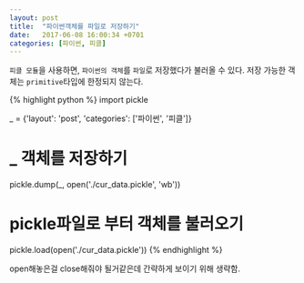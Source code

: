 ```yaml
---
layout: post
title:  "파이썬객체를 파일로 저장하기"
date:   2017-06-08 16:00:34 +0701
categories: [파이썬, 피클]
---
```


`피클 모듈`을 사용하면, `파이썬의 객체`를 `파일`로 저장했다가 불러올 수 있다.
저장 가능한 객체는 `primitive`타입에 한정되지 않는다.

{% highlight python %}
import pickle

_ = {'layout': 'post', 'categories': ['파이썬', '피클']}

# _ 객체를 저장하기
pickle.dump(_, open('./cur_data.pickle', 'wb'))

# pickle파일로 부터 객체를 불러오기
pickle.load(open('./cur_data.pickle'))
{% endhighlight %}

open해놓은걸 close해줘야 될거같은데 간략하게 보이기 위해 생략함.
